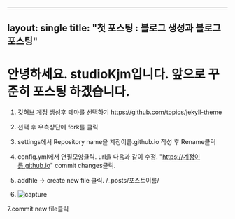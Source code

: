 ----
layout: single
title: "첫 포스팅 : 블로그 생성과 블로그 포스팅"
----

# 안녕하세요. studioKjm입니다. 앞으로 꾸준히 포스팅 하겠습니다.

1. 깃허브 계정 생성후 테마를 선택하기 
   https://github.com/topics/jekyll-theme
   
2. 선택 후 우측상단에 fork를 클릭
3. settings에서 Repository name을 계정이름.github.io 작성 후 Rename클릭
4. config.yml에서 연필모양클릭. url을 다음과 같이 수정. "https://계정이름.github.io" commit changes클릭.
5. addfile -> create new file 클릭. /_posts/포스트이름/
6.  ![capture](https://user-images.githubusercontent.com/117446950/200127315-cff6e9c4-dd92-407f-a9d8-f5cf499cd6ae.PNG)

   
7.commit new file클릭
